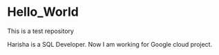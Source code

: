 # Hello_World
This is a test repository

Harisha is a SQL Developer. Now I am working for Google cloud project.
